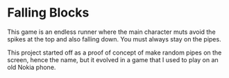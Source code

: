 # Falling Blocks

This game is an endless runner where the main character muts avoid the spikes
at the top and also falling down. You must always stay on the pipes.

This project started off as a proof of concept of make random pipes on the
screen, hence the name, but it evolved in a game that I used to play on an old
Nokia phone.

